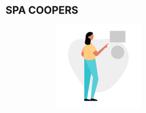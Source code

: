 # SPA COOPERS

<div style="text-align: center;">
  <img src="src/assets/image.png" alt="SPA Coopers" />
</div>
